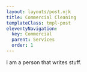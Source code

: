 ```yaml
---
layout: layouts/post.njk
title: Commercial Cleaning
templateClass: tmpl-post
eleventyNavigation:
  key: Commercial
  parent: Services
  order: 1
---
```


I am a person that writes stuff.
